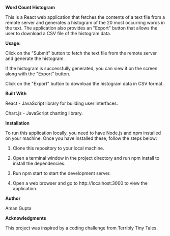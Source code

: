**Word Count Histogram**

This is a React web application that fetches the contents of a text file from a remote server and generates a histogram of the 20 most occurring words in the text. The application also provides an "Export" button that allows the user to download a CSV file of the histogram data.

**Usage:**

Click on the "Submit" button to fetch the text file from the remote server and generate the histogram.

If the histogram is successfully generated, you can view it on the screen along with the "Export" button.

Click on the "Export" button to download the histogram data in CSV format.

**Built With**

React - JavaScript library for building user interfaces.

Chart.js - JavaScript charting library.

**Installation**

To run this application locally, you need to have Node.js and npm installed on your machine. Once you have installed these, follow the steps below:

1. Clone this repository to your local machine.

2. Open a terminal window in the project directory and run npm install to install the dependencies.

3. Run npm start to start the development server.

4. Open a web browser and go to http://localhost:3000 to view the application.

**Author**

Aman Gupta

**Acknowledgments**

This project was inspired by a coding challenge from Terribly Tiny Tales.





